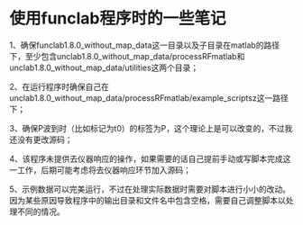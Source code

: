 # 使用funclab程序时的一些笔记
1、确保funclab1.8.0_without_map_data这一目录以及子目录在matlab的路径下，至少包含unclab1.8.0_without_map_data/processRFmatlab和unclab1.8.0_without_map_data/utilities这两个目录；

2、在运行程序时确保自己在unclab1.8.0_without_map_data/processRFmatlab/example_scriptsz这一路径下；

3、确保P波到时（比如标记为t0）的标签为P，这个理论上是可以改变的，不过我还没有更改源码；

4、该程序未提供去仪器响应的操作，如果需要的话自己提前手动或写脚本完成这一工作，后期可能考虑将去仪器响应环节加入源码；

5、示例数据可以完美运行，不过在处理实际数据时需要对脚本进行小小的改动。因为某些原因导致程序中的输出目录和文件名中包含空格，需要自己调整脚本以处理不同的情况。
